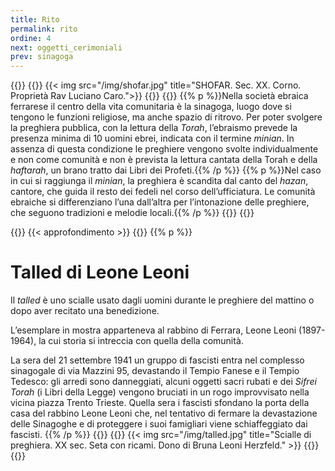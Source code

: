 ```yaml
---
title: Rito
permalink: rito
ordine: 4
next: oggetti_cerimoniali
prev: sinagoga
---
```

{{<row>}}
{{<column>}}
{{< img src="/img/shofar.jpg" title="SHOFAR. Sec. XX. Corno. Proprietà Rav Luciano Caro.">}}
{{</column>}}
{{<column>}}
{{% p %}}Nella società ebraica ferrarese il centro della vita comunitaria è la sinagoga, luogo dove si tengono le funzioni religiose, ma anche spazio di ritrovo.
Per poter svolgere la preghiera pubblica, con la lettura della *Torah*, l’ebraismo prevede la presenza minima di 10 uomini ebrei, indicata con il termine *minian*.
In assenza di questa condizione le preghiere vengono svolte individualmente e non come comunità e non è prevista la lettura cantata della Torah e della
*haftarah*, un brano tratto dai Libri dei Profeti.{{% /p %}}
{{% p %}}Nel caso in cui si raggiunga il *minian*, la preghiera è scandita dal canto del *hazan*, cantore, che guida il resto dei fedeli nel corso dell’ufficiatura. Le comunità
ebraiche si differenziano l’una dall’altra per l’intonazione delle preghiere, che seguono tradizioni e melodie locali.{{% /p %}}
{{</column>}}
{{</row>}}

{{<row class="approfondimento">}}
{{< approfondimento >}}
{{<column>}}
{{% p %}}
# Talled di Leone Leoni
Il *talled* è uno scialle usato dagli uomini durante le preghiere del mattino o dopo aver recitato una benedizione.

L’esemplare in mostra apparteneva al rabbino di Ferrara, Leone Leoni (1897-1964), la cui storia si intreccia con quella della comunità.

La sera del 21 settembre 1941 un gruppo di fascisti entra nel complesso sinagogale di via Mazzini 95, devastando il Tempio Fanese e il Tempio Tedesco: gli
arredi sono danneggiati, alcuni oggetti sacri rubati e dei *Sifrei Torah* (i Libri della Legge) vengono bruciati in un rogo improvvisato nella vicina piazza Trento
Trieste. Quella sera i fascisti sfondano la porta della casa del rabbino Leone Leoni che, nel tentativo di fermare la devastazione delle Sinagoghe e di
proteggere i suoi famigliari viene schiaffeggiato dai fascisti.
{{% /p %}}
{{</column>}}
{{<column>}}
{{< img src="/img/talled.jpg" title="Scialle di preghiera. XX sec. Seta con ricami. Dono di Bruna Leoni Herzfeld." >}}
{{</column>}}
{{</row>}}
